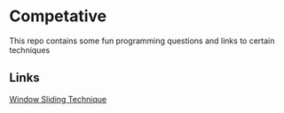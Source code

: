 # Competative
This repo contains some fun programming questions and links to certain techniques  
 
## Links
[Window Sliding Technique](https://www.geeksforgeeks.org/window-sliding-technique/)